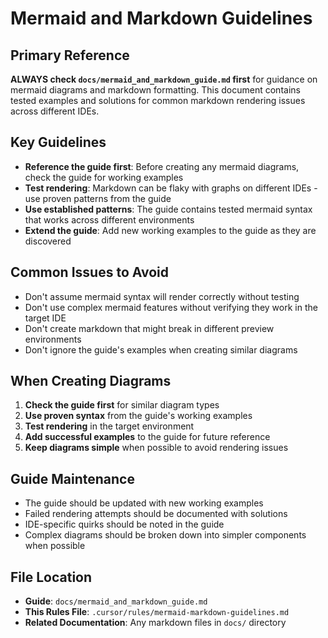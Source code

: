 # Mermaid and Markdown Guidelines

## Primary Reference
**ALWAYS check `docs/mermaid_and_markdown_guide.md` first** for guidance on mermaid diagrams and markdown formatting. This document contains tested examples and solutions for common markdown rendering issues across different IDEs.

## Key Guidelines
- **Reference the guide first**: Before creating any mermaid diagrams, check the guide for working examples
- **Test rendering**: Markdown can be flaky with graphs on different IDEs - use proven patterns from the guide
- **Use established patterns**: The guide contains tested mermaid syntax that works across different environments
- **Extend the guide**: Add new working examples to the guide as they are discovered

## Common Issues to Avoid
- Don't assume mermaid syntax will render correctly without testing
- Don't use complex mermaid features without verifying they work in the target IDE
- Don't create markdown that might break in different preview environments
- Don't ignore the guide's examples when creating similar diagrams

## When Creating Diagrams
1. **Check the guide first** for similar diagram types
2. **Use proven syntax** from the guide's working examples
3. **Test rendering** in the target environment
4. **Add successful examples** to the guide for future reference
5. **Keep diagrams simple** when possible to avoid rendering issues

## Guide Maintenance
- The guide should be updated with new working examples
- Failed rendering attempts should be documented with solutions
- IDE-specific quirks should be noted in the guide
- Complex diagrams should be broken down into simpler components when possible

## File Location
- **Guide**: `docs/mermaid_and_markdown_guide.md`
- **This Rules File**: `.cursor/rules/mermaid-markdown-guidelines.md`
- **Related Documentation**: Any markdown files in `docs/` directory

